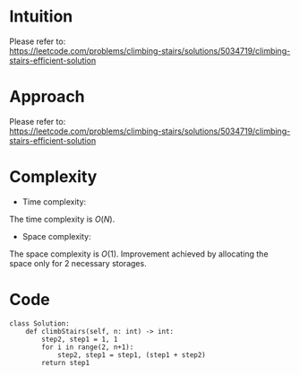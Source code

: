 # Intuition
<!-- Describe your first thoughts on how to solve this problem. -->
Please refer to:\
https://leetcode.com/problems/climbing-stairs/solutions/5034719/climbing-stairs-efficient-solution
# Approach
<!-- Describe your approach to solving the problem. -->
Please refer to:\
https://leetcode.com/problems/climbing-stairs/solutions/5034719/climbing-stairs-efficient-solution

# Complexity
- Time complexity:
<!-- Add your time complexity here, e.g. $$O(n)$$ -->
The time complexity is $O(N)$.

- Space complexity:
<!-- Add your space complexity here, e.g. $$O(n)$$ -->
The space complexity is $O(1)$. Improvement achieved by allocating the space only for $2$ necessary storages.

# Code
```
class Solution:
    def climbStairs(self, n: int) -> int:
        step2, step1 = 1, 1
        for i in range(2, n+1):
            step2, step1 = step1, (step1 + step2)
        return step1
```